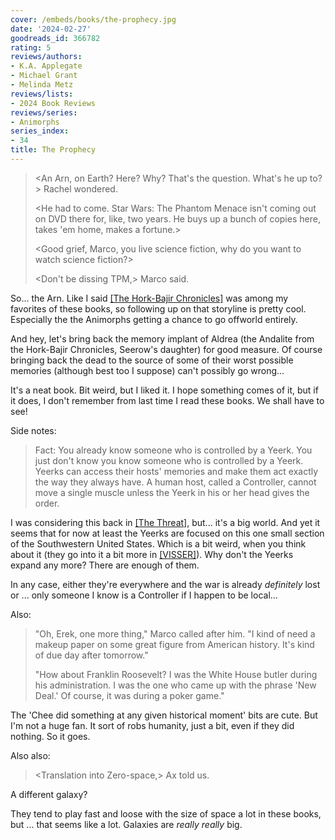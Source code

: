```yaml
---
cover: /embeds/books/the-prophecy.jpg
date: '2024-02-27'
goodreads_id: 366782
rating: 5
reviews/authors:
- K.A. Applegate
- Michael Grant
- Melinda Metz
reviews/lists:
- 2024 Book Reviews
reviews/series:
- Animorphs
series_index:
- 34
title: The Prophecy
---
```

> <An Arn, on Earth? Here? Why? That's the question. What's he up to?> Rachel wondered.
> 
> <He had to come. Star Wars: The Phantom Menace isn't coming out on DVD there for, like, two years. He buys up a bunch of copies here, takes 'em home, makes a fortune.>
> 
> <Good grief, Marco, you live science fiction, why do you want to watch science fiction?>
> 
> <Don't be dissing TPM,> Marco said. <Cool is cool.>

So... the Arn. Like I said [[The Hork-Bajir Chronicles]]() was among my favorites of these books, so following up on that storyline is pretty cool. Especially the the Animorphs getting a chance to go offworld entirely. 

And hey, let's bring back the memory implant of Aldrea (the Andalite from the Hork-Bajir Chronicles, Seerow's daughter) for good measure. Of course bringing back the dead to the source of some of their worst possible memories (although best too I suppose) can't possibly go wrong... 

It's a neat book. Bit weird, but I liked it. I hope something comes of it, but if it does, I don't remember from last time I read these books. We shall have to see!

<!--more-->

Side notes:

> Fact: You already know someone who is controlled by a Yeerk. You just don't know you know someone who is controlled by a Yeerk. Yeerks can access their hosts' memories and make them act exactly the way they always have. A human host, called a Controller, cannot move a single muscle unless the Yeerk in his or her head gives the order.

I was considering this back in [[The Threat]](), but... it's a big world. And yet it seems that for now at least the Yeerks are focused on this one small section of the Southwestern United States. Which is a bit weird, when you think about it (they go into it a bit more in [[VISSER]]()). Why don't the Yeerks expand any more? There are enough of them. 

In any case, either they're everywhere and the war is already *definitely* lost or ... only someone I know is a Controller if I happen to be local...

Also:

> "Oh, Erek, one more thing," Marco called after him. "I kind of need a makeup paper on some great figure from American history. It's kind of due day after tomorrow."
> 
> "How about Franklin Roosevelt? I was the White House butler during his administration. I was the one who came up with the phrase 'New Deal.' Of course, it was during a poker game."

The 'Chee did something at any given historical moment' bits are cute. But I'm not a huge fan. It sort of robs humanity, just a bit, even if they did nothing. So it goes. 

Also also:

> <Translation into Zero-space,> Ax told us. <We should emerge somewhere in the galaxy of the Hork-Bajir planet. Depending on the current configuration of Zero-space.>

A different galaxy? 

They tend to play fast and loose with the size of space a lot in these books, but ... that seems like a lot. Galaxies are *really really* big. 